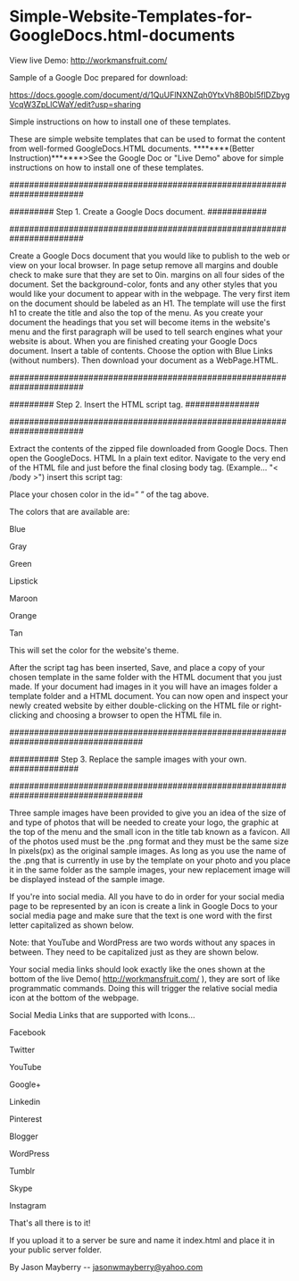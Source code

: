 # Simple-Website-Templates-for-GoogleDocs.html-documents



View live Demo: http://workmansfruit.com/



Sample of a Google Doc prepared for download:

https://docs.google.com/document/d/1QuUFlNXNZqh0YtxVh8B0bI5flDZbygVcqW3ZpLlCWaY/edit?usp=sharing



Simple instructions on how to install one of these templates.

These are simple website templates that can be used to format the content from well-formed GoogleDocs.HTML documents. ********(Better Instruction)*******>See the Google Doc or "Live Demo" above for simple instructions on how to install one of these templates.

#######################################################################

######### Step 1. Create a Google Docs document. ############

#######################################################################

Create a Google Docs document that you would like to publish to the web or view on your local browser. In page setup remove all margins and double check to make sure that they are set to 0in. margins on all four sides of the document. Set the background-color, fonts and any other styles that you would like your document to appear with in the webpage. The very first item on the document should be labeled as an H1. The template will use the first h1 to create the title and also the top of the menu. As you create your document the headings that you set will become items in the website's menu and the first paragraph will be used to tell search engines what your website is about. When you are finished creating your Google Docs document. Insert a table of contents. Choose the option with Blue Links (without numbers). Then download your document as a WebPage.HTML.

#######################################################################

######### Step 2. Insert the HTML script tag. ###############

#######################################################################

Extract the contents of the zipped file downloaded from Google Docs. Then open the GoogleDocs. HTML In a plain text editor. Navigate to the very end of the HTML file and just before the final closing body tag. (Example... "< /body >") 
insert this script tag:



<script src="SimpleTemplate/allJS/template.js" id="Blue"></script>





Place your chosen color in the id=” ” of the tag above.

The colors that are available are:

Blue

Gray

Green

Lipstick

Maroon

Orange

Tan

This will set the color for the website's theme. 




After the script tag has been inserted, Save, and place a copy of your chosen template in the same folder with the HTML document that you just made. If your document had images in it you will have an images folder a template folder and a HTML document. You can now open and inspect your newly created website by either double-clicking on the HTML file or right-clicking and choosing a browser to open the HTML file in.

################################################################################### 

########## Step 3. Replace the sample images with your own. ##############

###################################################################################

Three sample images have been provided to give you an idea of the size of and type of photos that will be needed to create your logo, the graphic at the top of the menu and the small icon in the title tab known as a favicon. All of the photos used must be the .png format and they must be the same size In pixels(px) as the original sample images. As long as you use the name of the .png that is currently in use by the template on your photo and you place it in the same folder as the sample images, your new replacement image will be displayed instead of the sample image.

If you're into social media. All you have to do in order for your social media page to be represented by an icon is create a link in Google Docs to your social media page and make sure that the text is one word with the first letter capitalized as shown below.

Note: that YouTube and WordPress are two words without any spaces in between.
They need to be capitalized just as they are shown below.

Your social media links should look exactly like the ones shown at the bottom of the live Demo( http://workmansfruit.com/ ), they are sort of like programmatic commands. Doing this will trigger the relative social media icon at the bottom of the webpage.

Social Media Links that are supported with Icons...

Facebook

Twitter

YouTube

Google+

Linkedin

Pinterest

Blogger

WordPress

Tumblr

Skype

Instagram

That's all there is to it!

If you upload it to a server be sure and name it index.html and place it in your public server folder.

By Jason Mayberry -- jasonwmayberry@yahoo.com

